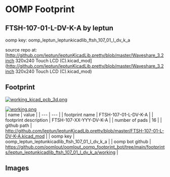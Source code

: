 # OOMP Footprint  
## FTSH-107-01-L-DV-K-A  by leptun  
  
oomp key: oomp_leptun_leptunkicadlib_ftsh_107_01_l_dv_k_a  
  
source repo at: [http://github.com/leptun/leptunKicadLib.pretty/blob/master/Waveshare_3.2inch 320x240 Touch LCD (C).kicad_mod](http://github.com/leptun/leptunKicadLib.pretty/blob/master/Waveshare_3.2inch 320x240 Touch LCD (C).kicad_mod)  
## Footprint  
  
[![working_kicad_pcb_3d.png](working_kicad_pcb_3d_600.png)](working_kicad_pcb_3d.png)  
  
[![working.png](working_600.png)](working.png)  
| name | value | 
| --- | --- | 
| footprint name | FTSH-107-01-L-DV-K-A | 
| footprint description | FTSH-107-XX-YYY-DV-K-A | 
| number of pads | 16 | 
| github path | http://github.com/leptun/leptunKicadLib.pretty/blob/master/FTSH-107-01-L-DV-K-A.kicad_mod | 
| oomp key | oomp_leptun_leptunkicadlib_ftsh_107_01_l_dv_k_a | 
| oomp bot github | https://github.com/oomlout/oomlout_oomp_footprint_bot/tree/main/footprints/leptun_leptunkicadlib_ftsh_107_01_l_dv_k_a/working | 
## Images  
